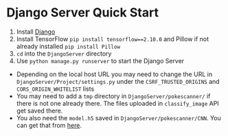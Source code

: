 # Django Server Quick Start

1. Install [Django](https://docs.djangoproject.com/en/4.1/topics/install/)
2. Install TensorFlow `pip install tensorflow==2.10.0` and Pillow if not already installed `pip install Pillow`
3. `cd` into the `DjangoServer` directory
4. Use `python manage.py runserver` to start the Django Server

* Depending on the local host URL you may need to change the URL in `DjangoServer/Project/settings.py` under the `CSRF_TRUSTED_ORIGINS` and `CORS_ORIGIN_WHITELIST` lists
* You may need to add a `tmp` directory in `DjangoServer/pokescanner/` if there is not one already there. The files uploaded in `classify_image` API get saved there.
* You also need the `model.h5` saved in `DjangoServer/pokescanner/CNN`. You can get that from [here](https://drive.google.com/file/d/16PbzNQ66HXX-KqLoJZo9kbf2FNNU4EgC/view?usp=sharing).
